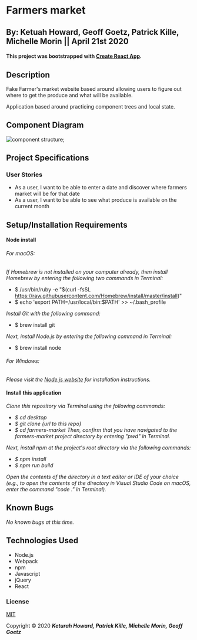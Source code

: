 # Farmers market
## By: Ketuah Howard, Geoff Goetz, Patrick Kille, Michelle Morin || April 21st 2020
#### This project was bootstrapped with [Create React App](https://github.com/facebook/create-react-app).

## Description 

Fake Farmer's market website based around allowing users to figure out where to get the produce and what will be available.

Application based around practicing component trees and local state.

## Component Diagram
<!-- <img width="745" alt="Screen Shot 2020-04-21 at 9 57 21 AM" src="https://user-images.githubusercontent.com/32975967/79891957-9678b100-83b6-11ea-9d05-3066b0bea24b.png"> -->
![component structure](ComponentStructure.png);

## Project Specifications

### User Stories
- As a user, I want to be able to enter a date and discover where farmers market will be for that date
- As a user, I want to be able to see what produce is available on the current month

## Setup/Installation Requirements

#### Node install

###### For macOS:
_If Homebrew is not installed on your computer already, then install Homebrew by entering the following two commands in Terminal:_
* $ /usr/bin/ruby -e "$(curl -fsSL https://raw.githubusercontent.com/Homebrew/install/master/install)"
* $ echo 'export PATH=/usr/local/bin:$PATH' >> ~/.bash_profile

_Install Git with the following command:_
* $ brew install git

_Next, install Node.js by entering the following command in Terminal:_
* $ brew install node

###### For Windows:
_Please visit the [Node.js website](https://nodejs.org/en/download/) for installation instructions._

#### Install this application

_Clone this repository via Terminal using the following commands:_
* _$ cd desktop_
* _$ git clone {url to this repo}_
* _$ cd farmers-market_
_Then, confirm that you have navigated to the farmers-market project directory by entering "pwd" in Terminal._

_Next, install npm at the project's root directory via the following commands:_
* _$ npm install_
* _$ npm run build_

_Open the contents of the directory in a text editor or IDE of your choice (e.g., to open the contents of the directory in Visual Studio Code on macOS, enter the command "code ." in Terminal)._

## Known Bugs

_No known bugs at this time._

## Technologies Used

* Node.js
* Webpack
* npm
* Javascript
* jQuery
* React

### License

[MIT](https://choosealicense.com/licenses/mit/)

Copyright &copy; 2020 **_Keturah Howard, Patrick Kille, Michelle Morin, Geoff Goetz_**